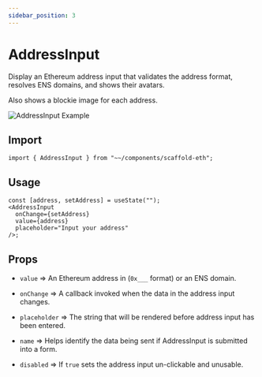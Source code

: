 ```yaml
---
sidebar_position: 3
---
```


# AddressInput

Display an Ethereum address input that validates the address format, resolves ENS domains, and shows their avatars.

Also shows a blockie image for each address.

![AddressInput Example](/img/addressInput.gif)

## Import

```tsx
import { AddressInput } from "~~/components/scaffold-eth";
```

## Usage

```tsx
const [address, setAddress] = useState("");
<AddressInput
  onChange={setAddress}
  value={address}
  placeholder="Input your address"
/>;
```

## Props

- `value` => An Ethereum address in (`0x___` format) or an ENS domain.

- `onChange` => A callback invoked when the data in the address input changes.

- `placeholder` => The string that will be rendered before address input has been entered.

- `name` => Helps identify the data being sent if AddressInput is submitted into a form.

- `disabled` => If `true` sets the address input un-clickable and unusable.
